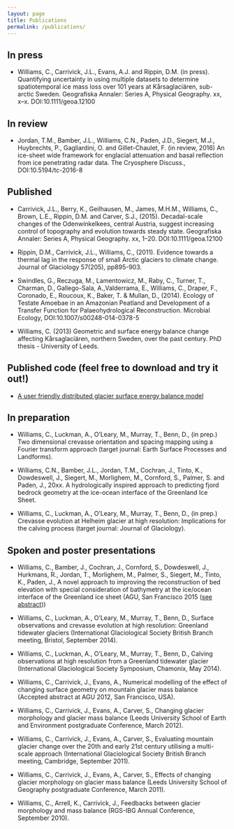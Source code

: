 ```yaml
---
layout: page
title: Publications
permalink: /publications/
---
```


## In press

- Williams, C., Carrivick, J.L., Evans, A.J. and Rippin, D.M. (in press). Quantifying uncertainty in using multiple datasets to determine spatiotemporal ice mass loss over 101 years at Kårsaglaciären, sub-arctic Sweden. Geografiska Annaler: Series A, Physical Geography. xx, x–x. DOI:10.1111/geoa.12100

## In review

- Jordan, T.M., Bamber, J.L., Williams, C.N., Paden, J.D., Siegert, M.J., Huybrechts, P., Gagliardini, O. and  Gillet-Chaulet, F. (in review, 2016) An ice-sheet wide framework for englacial attenuation and basal reflection from ice penetrating radar data. The Cryosphere Discuss., DOI:10.5194/tc-2016-8

## Published

- Carrivick, J.L., Berry, K., Geilhausen, M., James, M.H.M., Williams, C., Brown, L.E., Rippin, D.M. and Carver, S.J., (2015). Decadal-scale changes of the Odenwinkelkees, central Austria, suggest increasing control of topography and evolution towards steady state. Geografiska Annaler: Series A, Physical Geography. xx, 1–20. DOI:10.1111/geoa.12100

- Rippin, D.M., Carrivick, J.L., Williams, C., (2011). Evidence towards a thermal lag in the response of small Arctic glaciers to climate change. Journal of Glaciology 57(205), pp895-903.

- Swindles, G., Reczuga, M., Lamentowicz, M., Raby, C., Turner, T., Charman, D., Gallego-Sala, A.,Valderrama, E., Williams, C., Draper, F., Coronado, E., Roucoux, K., Baker, T. & Mullan, D., (2014). Ecology of Testate Amoebae in an Amazonian Peatland and Development of a Transfer Function for Palaeohydrological Reconstruction. Microbial Ecology, DOI:10.1007/s00248-014-0378-5

- Williams, C. (2013) Geometric and surface energy balance change affecting Kårsaglaciären, northern Sweden, over the past century. PhD thesis - University of Leeds.

## Published code (feel free to download and try it out!)

- [A user friendly distributed glacier surface energy balance model](https://github.com/Chris35Wills/SEB_model_java_files)

## In preparation

- Williams, C., Luckman, A., O’Leary, M., Murray, T., Benn, D., (in prep.) Two dimensional crevasse orientation and spacing mapping using a Fourier transform approach (target journal: Earth Surface Processes and Landforms).

- Williams, C.N., Bamber, J.L., Jordan, T.M., Cochran, J., Tinto, K., Dowdeswell, J., Siegert, M., Morlighem, M., Cornford, S., Palmer, S. and Paden, J., 20xx. A hydrologically inspired approach to predicting fjord bedrock geometry at the ice-ocean interface of the Greenland Ice Sheet.

- Williams, C., Luckman, A., O’Leary, M., Murray, T., Benn, D., (in prep.) Crevasse evolution at Helheim glacier at high resolution: Implications for the calving process (target journal: Journal of Glaciology).

## Spoken and poster presentations

- Williams, C., Bamber, J., Cochran, J., Cornford, S., Dowdeswell, J., Hurkmans, R., Jordan, T., Morlighem, M., Palmer, S., Siegert, M., Tinto, K., Paden, J., A novel approach to improving the reconstruction of bed elevation with special consideration of bathymetry at the ice/ocean interface of the Greenland ice sheet (AGU, San Francisco 2015 ([see abstract](https://agu.confex.com/agu/fm15/meetingapp.cgi/Paper/69688)))  

- Williams, C., Luckman, A., O’Leary, M., Murray, T., Benn, D., Surface observations and crevasse evolution at high resolution: Greenland tidewater glaciers (International Glaciological Society British Branch meeting, Bristol, September 2014).

- Williams, C., Luckman, A., O’Leary, M., Murray, T., Benn, D., Calving observations at high resolution from a Greenland tidewater glacier (International Glaciological Society Symposium, Chamonix, May 2014).

- Williams, C., Carrivick, J., Evans, A., Numerical modelling of the effect of changing surface geometry on mountain glacier mass balance (Accepted abstract at AGU 2012, San Francisco, USA).

- Williams, C., Carrivick, J., Evans, A., Carver, S., Changing glacier morphology and glacier mass balance (Leeds University School of Earth and Environment postgraduate Conference, March 2012).

- Williams, C., Carrivick, J., Evans, A., Carver, S., Evaluating mountain glacier change over the 20th and early 21st century utilising a multi-scale approach (International Glaciological Society British Branch meeting, Cambridge, September 2011).

- Williams, C., Carrivick, J., Evans, A., Carver, S., Effects of changing glacier morphology on glacier mass balance (Leeds University School of Geography postgraduate Conference, March 2011).

- Williams, C., Arrell, K., Carrivick, J., Feedbacks between glacier morphology and mass balance (RGS-IBG Annual Conference, September 2010).
